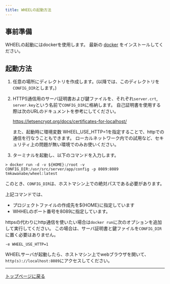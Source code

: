 ```yaml
---
title: WHEELの起動方法
---
```


## 事前準備
WHEELの起動にはdockerを使用します。
最新の [docker](https://www.docker.com/) をインストールしてください。

## 起動方法
1. 任意の場所にディレクトリを作成します。(以降では、このディレクトリを`CONFIG_DIR`とします。)
2.  HTTPS通信用のサーバ証明書および鍵ファイルを、それぞれ`server.crt`, `server.key`という名前で`CONFIG_DIR`に格納します。
    自己証明書を使用する際は次のURLのドキュメントを参考にしてください。

    https://letsencrypt.org/docs/certificates-for-localhost/

    また、起動時に環境変数 WHEEL_USE_HTTP=1を指定することで、httpでの通信を行なうこともできます。
    ローカルネットワーク内での試用など、セキュリティ上の問題が無い環境でのみお使いください。

3. ターミナルを起動し、以下のコマンドを入力します。

```
> docker run -d -v ${HOME}:/root -v CONFIG_DIR:/usr/src/server/app/config -p 8089:8089 tmkawanabe/wheel:latest
```

このとき、`CONFIG_DIR`は、ホストマシン上での絶対パスである必要があります。

上記コマンドでは、

- プロジェクトファイルの作成先を${HOME}に指定しています
- WHHELのポート番号を8089に指定しています。

httpsの代わりにhttp通信を使いたい場合は`docker run`に次のオプションを追加して実行してください。
この場合は、サーバ証明書と鍵ファイルを`CONFIG_DIR`に置く必要はありません。

```
-e WHEEL_USE_HTTP=1
```

WHEELサーバが起動したら、ホストマシン上でwebブラウザを開いて、`http(s)://localhost:8089`にアクセスしてください。

--------
[トップページに戻る](../index.md)
